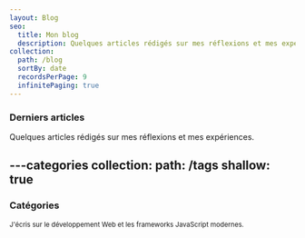 ```yaml
---
layout: Blog
seo:
  title: Mon blog
  description: Quelques articles rédigés sur mes réflexions et mes expériences
collection:
  path: /blog
  sortBy: date
  recordsPerPage: 9
  infinitePaging: true
---
```


### Derniers articles

Quelques articles rédigés sur mes réflexions et mes expériences.


---categories
collection:
  path: /tags
  shallow: true
---

### Catégories

<small>J'écris sur le développement Web et les frameworks JavaScript modernes.</small>
